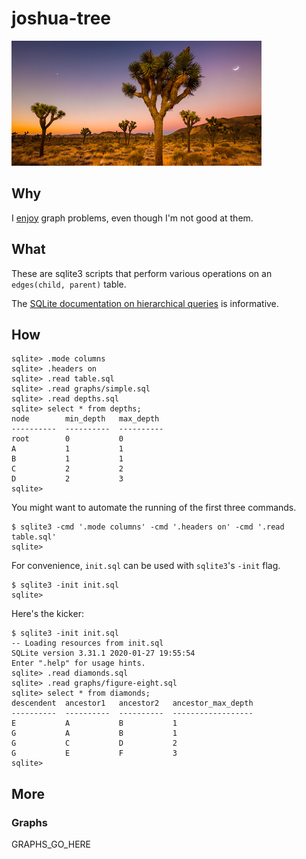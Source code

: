 <!-- Do not edit README.md directly. Edit README.template.md and run make. -->
joshua-tree
===========
<img width="400" src="joshua-tree.jpg"/>

Why
---
I [enjoy][1] graph problems, even though I'm not good at them.

What
----
These are sqlite3 scripts that perform various operations on an
`edges(child, parent)` table.

The [SQLite documentation on hierarchical queries][2] is informative.

How
---
```
sqlite> .mode columns
sqlite> .headers on
sqlite> .read table.sql
sqlite> .read graphs/simple.sql
sqlite> .read depths.sql
sqlite> select * from depths;
node        min_depth   max_depth 
----------  ----------  ----------
root        0           0         
A           1           1         
B           1           1         
C           2           2         
D           2           3         
sqlite> 
```

You might want to automate the running of the first three commands.
```console
$ sqlite3 -cmd '.mode columns' -cmd '.headers on' -cmd '.read table.sql'
sqlite>
```

For convenience, `init.sql` can be used with `sqlite3`'s `-init` flag.
```console
$ sqlite3 -init init.sql
sqlite>
```

Here's the kicker:
```console
$ sqlite3 -init init.sql 
-- Loading resources from init.sql
SQLite version 3.31.1 2020-01-27 19:55:54
Enter ".help" for usage hints.
sqlite> .read diamonds.sql
sqlite> .read graphs/figure-eight.sql
sqlite> select * from diamonds;
descendent  ancestor1   ancestor2   ancestor_max_depth
----------  ----------  ----------  ------------------
E           A           B           1                 
G           A           B           1                 
G           C           D           2                 
G           E           F           3                 
sqlite>
```

More
----
### Graphs
GRAPHS_GO_HERE

[1]: https://dgoffredo.github.io/site/break-cycles.html
[2]: https://www.sqlite.org/draft/lang_with.html#hierarchical_query_examples
